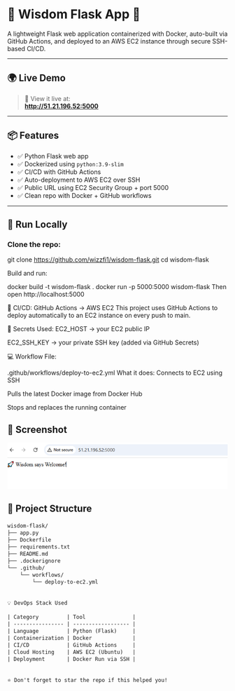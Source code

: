 # 🧠 Wisdom Flask App 🚀

A lightweight Flask web application containerized with Docker, auto-built via GitHub Actions, and deployed to an AWS EC2 instance through secure SSH-based CI/CD.

---

## 🌍 Live Demo

> 🚀 View it live at:  
**http://51.21.196.52:5000**


---

## 📦 Features

- ✅ Python Flask web app
- ✅ Dockerized using `python:3.9-slim`
- ✅ CI/CD with GitHub Actions
- ✅ Auto-deployment to AWS EC2 over SSH
- ✅ Public URL using EC2 Security Group + port 5000
- ✅ Clean repo with Docker + GitHub workflows

---

## 🐳 Run Locally

### Clone the repo:

git clone https://github.com/wizzfi1/wisdom-flask.git
cd wisdom-flask

Build and run:

docker build -t wisdom-flask .
docker run -p 5000:5000 wisdom-flask
Then open http://localhost:5000

🔁 CI/CD: GitHub Actions → AWS EC2
This project uses GitHub Actions to deploy automatically to an EC2 instance on every push to main.

🔐 Secrets Used:
EC2_HOST → your EC2 public IP

EC2_SSH_KEY → your private SSH key (added via GitHub Secrets)

💻 Workflow File:

.github/workflows/deploy-to-ec2.yml
What it does:
Connects to EC2 using SSH

Pulls the latest Docker image from Docker Hub

Stops and replaces the running container


## 📸 Screenshot

![Flask App Screenshot](./screenshot.PNG)


## 🧱 Project Structure

```text
wisdom-flask/
├── app.py
├── Dockerfile
├── requirements.txt
├── README.md
├── .dockerignore
└── .github/
    └── workflows/
        └── deploy-to-ec2.yml


💡 DevOps Stack Used

| Category         | Tool               |
| ---------------- | ------------------ |
| Language         | Python (Flask)     |
| Containerization | Docker             |
| CI/CD            | GitHub Actions     |
| Cloud Hosting    | AWS EC2 (Ubuntu)   |
| Deployment       | Docker Run via SSH |


⭐ Don't forget to star the repo if this helped you!
